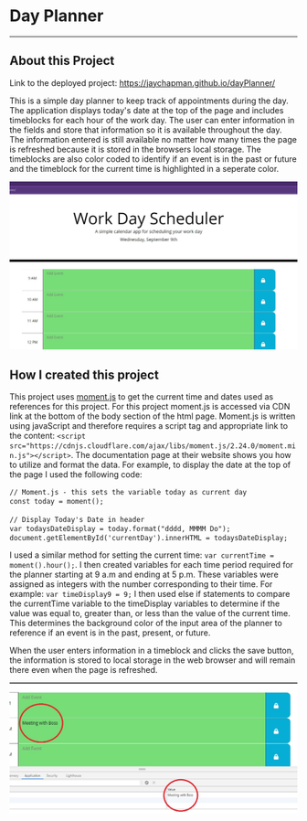 # Day Planner
-----

## About this Project

Link to the deployed project: https://jaychapman.github.io/dayPlanner/

This is a simple day planner to keep track of appointments during the day. The application displays today's date at the top of the page and includes timeblocks for each hour of the work day. The user can enter information in the fields and store that information so it is available throughout the day. The information entered is still available no matter how many times the page is refreshed because it is stored in the browsers local storage. The timeblocks are also color coded to identify if an event is in the past or future and the timeblock for the current time is highlighted in a seperate color.

![Project Screenshot](/assets/img/screenshot1.jpg)

## How I created this project

This project uses [moment.js](www.https://momentjs.com/) to get the current time and dates used as references for this project. For this project moment.js is accessed via CDN link at the bottom of the body section of the html page. Moment.js is written using javaScript and therefore requires a script tag and appropriate link to the content: `<script src="https://cdnjs.cloudflare.com/ajax/libs/moment.js/2.24.0/moment.min.js"></script>`.  The documentation page at their website shows you how to utilize and format the data. For example, to display the date at the top of the page I used the following code: 
```
// Moment.js - this sets the variable today as current day
const today = moment();

// Display Today's Date in header
var todaysDateDisplay = today.format("dddd, MMMM Do");
document.getElementById('currentDay').innerHTML = todaysDateDisplay;
```
I used a similar method for setting the current time: `var currentTime = moment().hour();`. I then created variables for each time period required for the planner starting at 9 a.m and ending at 5 p.m. These variables were assigned as integers with the number corresponding to their time. For example: `var timeDisplay9 = 9;` I then used else if statements to compare the currentTime variable to the timeDisplay variables to determine if the value was equal to, greater than, or less than the value of the current time. This determines the background color of the input area of the planner to reference if an event is in the past, present, or future.

When the user enters information in a timeblock and clicks the save button, the information is stored to local storage in the web browser and will remain there even when the page is refreshed.

![Example of Local Storage](/assets/img/localStorageExample.jpg)


